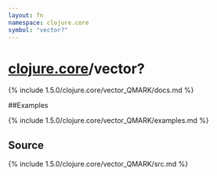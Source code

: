 ```yaml
---
layout: fn
namespace: clojure.core
symbol: "vector?"
---
```


# [clojure.core](../)/vector?

{% include 1.5.0/clojure.core/vector_QMARK/docs.md %}

##Examples

{% include 1.5.0/clojure.core/vector_QMARK/examples.md %}
## Source
{% include 1.5.0/clojure.core/vector_QMARK/src.md %}

